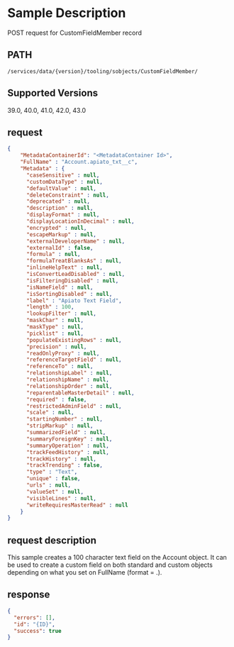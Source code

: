 # Sample Description
POST request for CustomFieldMember record

## PATH
```
/services/data/{version}/tooling/sobjects/CustomFieldMember/
```
## Supported Versions
39.0, 40.0, 41.0, 42.0, 43.0

## request
 ```json
 {
     "MetadataContainerId": "<MetadataContainer Id>",
     "FullName" : "Account.apiato_txt__c",
     "Metadata" : {
       "caseSensitive" : null,
       "customDataType" : null,
       "defaultValue" : null,
       "deleteConstraint" : null,
       "deprecated" : null,
       "description" : null,
       "displayFormat" : null,
       "displayLocationInDecimal" : null,
       "encrypted" : null,
       "escapeMarkup" : null,
       "externalDeveloperName" : null,
       "externalId" : false,
       "formula" : null,
       "formulaTreatBlanksAs" : null,
       "inlineHelpText" : null,
       "isConvertLeadDisabled" : null,
       "isFilteringDisabled" : null,
       "isNameField" : null,
       "isSortingDisabled" : null,
       "label" : "Apiato Text Field",
       "length" : 100,
       "lookupFilter" : null,
       "maskChar" : null,
       "maskType" : null,
       "picklist" : null,
       "populateExistingRows" : null,
       "precision" : null,
       "readOnlyProxy" : null,
       "referenceTargetField" : null,
       "referenceTo" : null,
       "relationshipLabel" : null,
       "relationshipName" : null,
       "relationshipOrder" : null,
       "reparentableMasterDetail" : null,
       "required" : false,
       "restrictedAdminField" : null,
       "scale" : null,
       "startingNumber" : null,
       "stripMarkup" : null,
       "summarizedField" : null,
       "summaryForeignKey" : null,
       "summaryOperation" : null,
       "trackFeedHistory" : null,
       "trackHistory" : null,
       "trackTrending" : false,
       "type" : "Text",
       "unique" : false,
       "urls" : null,
       "valueSet" : null,
       "visibleLines" : null,
       "writeRequiresMasterRead" : null
     }
 }
```

## request description
This sample creates a 100 character text field on the Account object. It can be used to create a custom field on both standard and custom objects depending on what you set on FullName (format = <standard or custom Object API name>.<Custom Field API Name>).

## response
```json
{
  "errors": [],
  "id": "{ID}",
  "success": true
}
```
